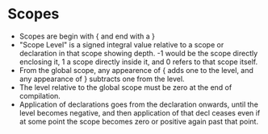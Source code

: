 # Scopes

 - Scopes are begin with { and end with a }
 - "Scope Level" is a signed integral value relative to a scope or declaration 
 in that scope showing depth.
 -1 would be the scope directly enclosing it, 1 a scope directly inside it, and 0
 refers to that scope itself. 
 - From the global scope, any appearence of { adds one to the level, and any appearance of }
 subtracts one from the level.
 - The level relative to the global scope must be zero at the end of compilation.
 - Application of declarations goes from the declaration onwards, until the level becomes negative,
 and then application of that decl ceases even if at some point the scope becomes zero or positive again
 past that point. 